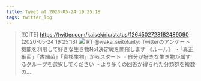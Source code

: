 ```yaml
---
title: Tweet at 2020-05-24 19:25:18
tags: twitter_log
---
```


> [!CITE] https://twitter.com/kaisekiriu/status/1264502728182489090 (2020-05-24 19:25:18)
> ![](https://twitter.com/kaisekiriu/status/1264502728182489090)
> RT @waka_seitokaity: Twitterのアンケート機能を利用して好きな生き物No1決定戦を開催します
> 《ルール》
> ・「真正細菌」「古細菌」「真核生物」からスタート
> ・自分が好きな生き物が属するグループを選択してください
> ・より多くの回答が得られた分類群を複数の…
